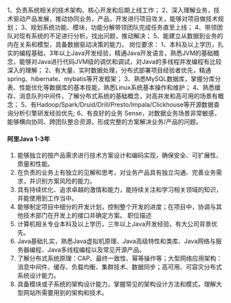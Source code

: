 1、负责系统相关的技术架构、核心开发和后期上线工作；
2、深入理解业务，技术驱动产品发展，推动协同业务，产品，开发进行项目攻关，能够对项目做技术规划；
3、规划系统功能、模块，功能分解带领团队完成任务直至上线；
4、带领团队对现有系统的不足进行分析，找出问题，推动解决；
5、能建立从数据到业务的内在关系和模型，具备数据驱动决策的能力。
岗位要求：
1、本科及以上学历，扎实的编程基础，3年以上Java开发经验，精通Java开发语言，熟悉JVM的基础概念，能够对Java进行代码JVM级的调优和调试，对Java的多线程并发编程有比较深入的理解；
2、有大量、实时数据处理，分布式部署项目经验者优先，精通spring、hibernate、mybatis等开发框架；
3、熟悉MySQL数据库，掌握分库分表、性能优化等数据库的基本技能，熟悉Linux系统基本操作和维护；
4、熟悉缓存、消息队列中间件，了解分布式系统的基础概念，对高并发和高可用的场景有概念；
5、有Hadoop/Spark/Druid/Drill/Presto/Impala/Clickhouse等开源数据查询分析引擎研发经验优先;
6、有良好的业务 Sense，对数据业务场景非常敏感，能够横向协同、跨团队整合资源，形成完整的方案解决业务/产品的问题。


#### 阿里Java 1-3年
1. 能够独立的按产品需求进行技术方案设计和编码实现，确保安全、可扩展性、质量和性能。
2. 在负责的业务上有独立的见解和思考，对业务产品具有独立沟通、完善业务需求，并识别方案风险的能力。
3. 具有持续优化、追求卓越的激情和能力，能持续关注和学习相关领域的知识，并能使用到工作当中。
4. 能够制定项目中细分的开发计划，控制整个开发的进度；在项目中，协调与其他技术部门在开发上的接口并确定方案。
职位描述
1. 计算机相关专业本科及以上学历，三年以上Java开发经验，有大公司背景优先。
2. Java基础扎实，熟悉Java虚拟机原理、Java高级特性和类库、Java网络与服务器编程、Java多线程编程以及常见开源产品。
3. 了解分布式系统原理：CAP、最终一致性、幂等操作等；大型网络应用架构：消息中间件、缓存、负载均衡、集群技术、数据同步；高可用、可容灾分布式系统设计能力。
4. 具备模块或子系统的架构设计能力，掌握常见的架构设计方法和模式，理解大型网站所需要用到的架构和技术。
